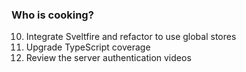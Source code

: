 ### Who is cooking?

<!-- essential -->

 
10. Integrate Sveltfire and refactor to use global stores
9. Upgrade TypeScript coverage  
10. Review the server authentication videos

 
